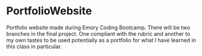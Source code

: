 # PortfolioWebsite
Portfolio website made during Emory Coding Bootcamp.
There will be two branches in the final project. One compliant with the rubric and another to my own tastes to be used potentially as a portfolio for what I have learned in this class in particular.
